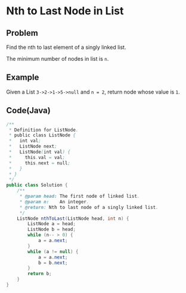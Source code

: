 # Nth to Last Node in List

## Problem

Find the nth to last element of a singly linked list.

The minimum number of nodes in list is `n`.

## Example

Given a List `3->2->1->5->null` and `n = 2`, return node whose value is `1`.

## Code(Java)

```java
/**
 * Definition for ListNode.
 * public class ListNode {
 *   int val;
 *   ListNode next;
 *   ListNode(int val) {
 *     this.val = val;
 *     this.next = null;
 *   }
 * }
 */
public class Solution {
    /**
     * @param head: The first node of linked list.
     * @param n:    An integer.
     * @return: Nth to last node of a singly linked list.
     */
    ListNode nthToLast(ListNode head, int n) {
        ListNode a = head;
        ListNode b = head;
        while (n-- > 0) {
            a = a.next;
        }
        while (a != null) {
            a = a.next;
            b = b.next;
        }
        return b;
    }
}
```
